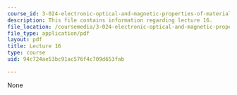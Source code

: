 ```yaml
---
course_id: 3-024-electronic-optical-and-magnetic-properties-of-materials-spring-2013
description: This file contains information regarding lecture 16.
file_location: /coursemedia/3-024-electronic-optical-and-magnetic-properties-of-materials-spring-2013/94c724ae53bc91ac576f4c709d653fab_MIT3_024S13_2012lec16.pdf
file_type: application/pdf
layout: pdf
title: Lecture 16
type: course
uid: 94c724ae53bc91ac576f4c709d653fab

---
```

None